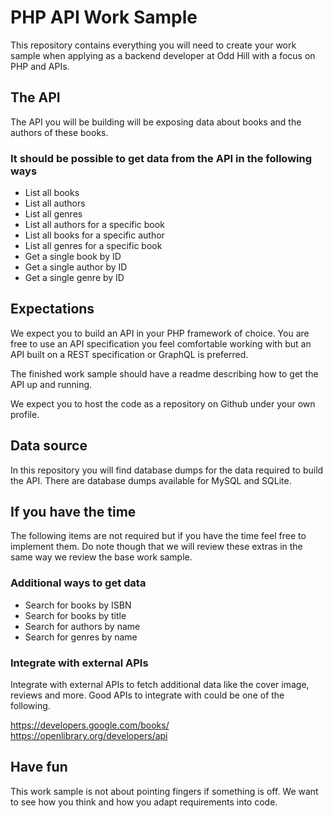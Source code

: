 # PHP API Work Sample

This repository contains everything you will need to create your work sample
when applying as a backend developer at Odd Hill with a focus on PHP and APIs.

## The API

The API you will be building will be exposing data about books and the authors
of these books.

### It should be possible to get data from the API in the following ways

- List all books
- List all authors
- List all genres
- List all authors for a specific book
- List all books for a specific author
- List all genres for a specific book
- Get a single book by ID
- Get a single author by ID
- Get a single genre by ID

## Expectations

We expect you to build an API in your PHP framework of choice. You are free to
use an API specification you feel comfortable working with but an API built on
a REST specification or GraphQL is preferred.

The finished work sample should have a readme describing how to get the API up
and running.

We expect you to host the code as a repository on Github under your own
profile.

## Data source

In this repository you will find database dumps for the data required to build
the API. There are database dumps available for MySQL and SQLite.

## If you have the time

The following items are not required but if you have the time feel free to
implement them. Do note though that we will review these extras in the same way
we review the base work sample.

### Additional ways to get data

- Search for books by ISBN
- Search for books by title
- Search for authors by name
- Search for genres by name

### Integrate with external APIs

Integrate with external APIs to fetch additional data like the cover image,
reviews and more. Good APIs to integrate with could be one of the following.

https://developers.google.com/books/
https://openlibrary.org/developers/api

## Have fun

This work sample is not about pointing fingers if something is off. We want to
see how you think and how you adapt requirements into code.
